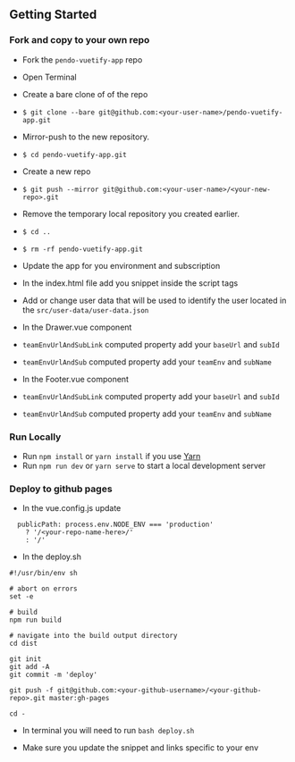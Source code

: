 ## Getting Started

### Fork and copy to your own repo

- Fork the `pendo-vuetify-app` repo

- Open Terminal

- Create a bare clone of of the repo
- `$ git clone --bare git@github.com:<your-user-name>/pendo-vuetify-app.git`

- Mirror-push to the new repository.
- `$ cd pendo-vuetify-app.git`

- Create a new repo
- `$ git push --mirror git@github.com:<your-user-name>/<your-new-repo>.git`

- Remove the temporary local repository you created earlier.
- `$ cd ..`
- `$ rm -rf pendo-vuetify-app.git`

- Update the app for you environment and subscription

- In the index.html file add you snippet inside the script tags

- Add or change user data that will be used to identify the user located in the `src/user-data/user-data.json`

- In the Drawer.vue component
- `teamEnvUrlAndSubLink` computed property add your `baseUrl` and `subId`
- `teamEnvUrlAndSub` computed property add your `teamEnv` and `subName`

- In the Footer.vue component
- `teamEnvUrlAndSubLink` computed property add your `baseUrl` and `subId`
- `teamEnvUrlAndSub` computed property add your `teamEnv` and `subName`

### Run Locally

- Run `npm install` or `yarn install` if you use [Yarn](https://yarnpkg.com/en/)
- Run `npm run dev` or `yarn serve` to start a local development server

### Deploy to github pages

- In the vue.config.js update

```
  publicPath: process.env.NODE_ENV === 'production'
    ? '/<your-repo-name-here>/'
    : '/'

```

- In the deploy.sh

```
#!/usr/bin/env sh

# abort on errors
set -e

# build
npm run build

# navigate into the build output directory
cd dist

git init
git add -A
git commit -m 'deploy'

git push -f git@github.com:<your-github-username>/<your-github-repo>.git master:gh-pages

cd -

```

- In terminal you will need to run `bash deploy.sh`

- Make sure you update the snippet and links specific to your env
